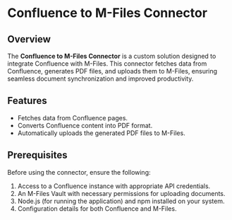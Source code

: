 # Confluence to M-Files Connector

## Overview

The **Confluence to M-Files Connector** is a custom solution designed to integrate Confluence with M-Files. This connector fetches data from Confluence, generates PDF files, and uploads them to M-Files, ensuring seamless document synchronization and improved productivity.

## Features

- Fetches data from Confluence pages.
- Converts Confluence content into PDF format.
- Automatically uploads the generated PDF files to M-Files.

## Prerequisites

Before using the connector, ensure the following:

1. Access to a Confluence instance with appropriate API credentials.
2. An M-Files Vault with necessary permissions for uploading documents.
3. Node.js (for running the application) and npm installed on your system.
4. Configuration details for both Confluence and M-Files.